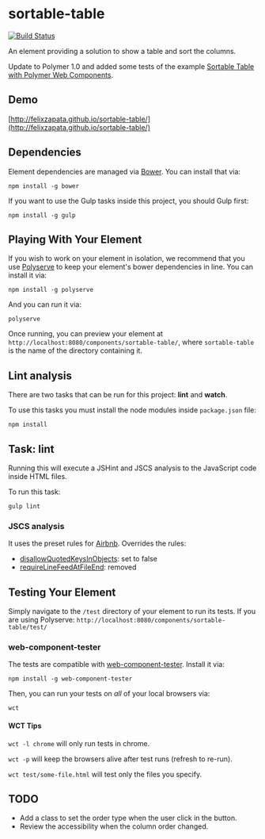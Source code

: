 # sortable-table

[![Build Status](https://travis-ci.org/felixzapata/sortable-table.png)](https://travis-ci.org/felixzapata/sortable-table)

An element providing a solution to show a table and sort the columns.

Update to Polymer 1.0 and added some tests of the example [Sortable Table with Polymer Web Components](http://stevenskelton.ca/sortable-table-with-polymer-web-components/).


## Demo

[http://felixzapata.github.io/sortable-table/](http://felixzapata.github.io/sortable-table/)

## Dependencies

Element dependencies are managed via [Bower](http://bower.io/). You can
install that via:

    npm install -g bower

If you want to use the Gulp tasks inside this project, you should Gulp first:

    npm install -g gulp


## Playing With Your Element

If you wish to work on your element in isolation, we recommend that you use
[Polyserve](https://github.com/PolymerLabs/polyserve) to keep your element's
bower dependencies in line. You can install it via:

    npm install -g polyserve

And you can run it via:

    polyserve

Once running, you can preview your element at
`http://localhost:8080/components/sortable-table/`, where `sortable-table` is the name of the directory containing it.


## Lint analysis

There are two tasks that can be run for this project: __lint__ and __watch__.

To use this tasks you must install the node modules inside ``package.json`` file:

    npm install

## Task: lint

Running this will execute a JSHint and JSCS analysis to the JavaScript code inside HTML files.

To run this task:

    gulp lint


### JSCS analysis

It uses the preset rules for [Airbnb](https://github.com/airbnb/javascript/tree/master/es5).
Overrides the rules:

* [disallowQuotedKeysInObjects](http://jscs.info/rule/disallowQuotedKeysInObjects): set to false
* [requireLineFeedAtFileEnd](http://jscs.info/rule/requireLineFeedAtFileEnd): removed


## Testing Your Element

Simply navigate to the `/test` directory of your element to run its tests. If
you are using Polyserve: `http://localhost:8080/components/sortable-table/test/`

### web-component-tester

The tests are compatible with [web-component-tester](https://github.com/Polymer/web-component-tester).
Install it via:

    npm install -g web-component-tester

Then, you can run your tests on _all_ of your local browsers via:

    wct

#### WCT Tips

`wct -l chrome` will only run tests in chrome.

`wct -p` will keep the browsers alive after test runs (refresh to re-run).

`wct test/some-file.html` will test only the files you specify.

## TODO

* Add a class to set the order type when the user click in the button.
* Review the accessibility when the column order changed.
